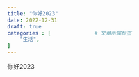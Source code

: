 ```yaml
---
title: "你好2023"
date: 2022-12-31
draft: true
categories : [              # 文章所属标签
    "生活",
]
---
```


你好2023